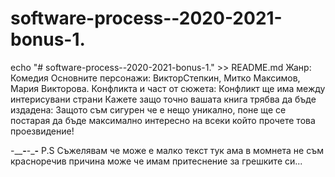 # software-process--2020-2021-bonus-1.
echo "# software-process--2020-2021-bonus-1." >> README.md
Жанр: Комедия
Основните персонажи: ВикторСтепкин, Митко Максимов, Мария Викторова.
Конфликта и част от сюжета: Конфликт ще има между интерисувани страни
Кажете защо точно вашата книга трябва да бъде издадена:
Защото съм сигурен че е нещо уникално, поне ще се постарая да бъде максимално интересно на всеки който прочете това проезвидение!


-________-______-_______-______
P.S Cъжелявам че може е малко текст тук ама в момнета не съм красноречив причина може че имам притеснение за грешките си...
